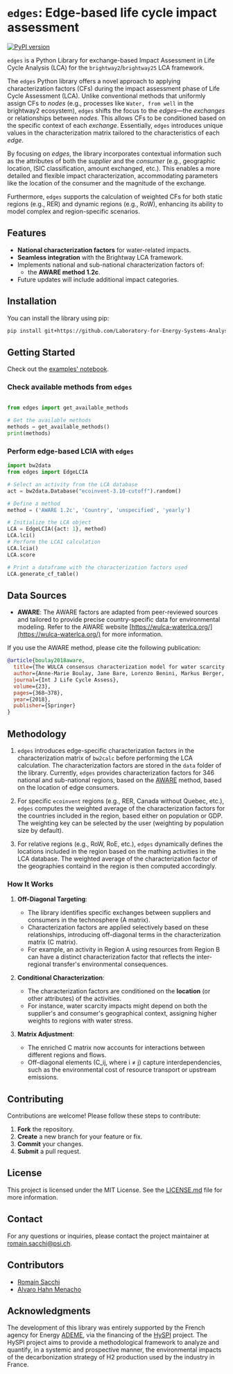 # ``edges``: Edge-based life cycle impact assessment

[![PyPI version](https://badge.fury.io/py/edges.svg)](https://badge.fury.io/py/csc-brightway)

``edges`` is a Python Library for exchange-based Impact Assessment in 
Life Cycle Analysis (LCA) for the ``brightway2``/``brightway25`` LCA framework.


The ``edges`` Python library offers a novel approach to applying characterization factors 
(CFs) during the impact assessment phase of Life Cycle Assessment (LCA). 
Unlike conventional methods that uniformly assign CFs to *nodes* (e.g., processes 
like ``Water, from well`` in the brightway2 ecosystem), ``edges`` shifts the focus to the 
*edges*—the *exchanges* or relationships between *nodes*. This allows CFs to be conditioned 
based on the specific context of each *exchange*. Essentially, ``edges`` introduces unique 
values in the characterization matrix tailored to the characteristics of each *edge*.

By focusing on *edges*, the library incorporates contextual information such as the 
attributes of both the *supplier* and the *consumer* (e.g., geographic location, ISIC 
classification, amount exchanged, etc.). This enables a more detailed and flexible 
impact characterization, accommodating parameters like the location of the consumer 
and the magnitude of the exchange.

Furthermore, ``edges`` supports the calculation of weighted CFs for both static regions 
(e.g., RER) and dynamic regions (e.g., RoW), enhancing its ability to model complex 
and region-specific scenarios.

## Features

- **National characterization factors** for water-related impacts.
- **Seamless integration** with the Brightway LCA framework.
- Implements national and sub-national characterization factors of:
  - the **AWARE method 1.2c**.
- Future updates will include additional impact categories.

## Installation

You can install the library using pip:

```bash
pip install git+https://github.com/Laboratory-for-Energy-Systems-Analysis/edges.git
```

## Getting Started

Check out the [examples' notebook](https://github.com/romainsacchi/edges/blob/main/examples/examples.ipynb).

### Check available methods from ``edges``

```python
    
from edges import get_available_methods

# Get the available methods
methods = get_available_methods()
print(methods)

```

### Perform edge-based LCIA with ``edges``

```python
import bw2data
from edges import EdgeLCIA

# Select an activity from the LCA database
act = bw2data.Database("ecoinvent-3.10-cutoff").random()

# Define a method
method = ('AWARE 1.2c', 'Country', 'unspecified', 'yearly')

# Initialize the LCA object
LCA = EdgeLCIA({act: 1}, method)
LCA.lci()
# Perform the LCAI calculation
LCA.lcia()
LCA.score

# Print a dataframe with the characterization factors used
LCA.generate_cf_table()

```

## Data Sources

* **AWARE**: The AWARE factors are adapted from peer-reviewed sources and tailored to provide 
precise country-specific data for environmental modeling. Refer to the AWARE 
website [https://wulca-waterlca.org/](https://wulca-waterlca.org/) for more information.

If you use the AWARE method, please cite the following publication:

```bibtex
@article{boulay2018aware,
  title={The WULCA consensus characterization model for water scarcity footprints: assessing impacts of water consumption based on available water remaining (AWARE).},
  author={Anne-Marie Boulay, Jane Bare, Lorenzo Benini, Markus Berger, Michael J. Lathuillière, Alessandro Manzardo, Manuele Margni, Masaharu Motoshita, Montserrat Núñez, Amandine Valerie Pastor, Bradley Ridoutt, Taikan Oki, Sebastien Worbe & Stephan Pfister },
  journal={Int J Life Cycle Assess},
  volume={23},
  pages={368–378},
  year={2018},
  publisher={Springer}
}
```

## Methodology

1. ``edges`` introduces edge-specific characterization factors
in the characterization matrix of ``bw2calc`` before performing the LCA calculation.
The characterization factors are stored in the ``data`` folder of the library. 
Currently, ``edges`` provides characterization factors for 346 national and 
sub-national regions, based on the [AWARE](https://wulca-waterlca.org/aware/) method,
based on the location of edge consumers. 

2. For specific ``ecoinvent`` regions (e.g., RER, Canada without Quebec, etc.), 
``edges`` computes the weighted average of the characterization factors for the 
countries included in the region, based either on population or GDP. The weighting 
key can be selected by the user (weighting by population size by default).

3. For relative regions (e.g., RoW, RoE, etc.), ``edges`` dynamically defines the 
locations included in the region based on the mathing activities in the LCA database. 
The weighted average of the characterization factor of the geographies 
containd in the region is then computed accordingly.

### How It Works

1. **Off-Diagonal Targeting**:
   - The library identifies specific exchanges between suppliers and consumers in the technosphere (A matrix).
   - Characterization factors are applied selectively based on these relationships, introducing off-diagonal terms in the characterization matrix (C matrix).
   - For example, an activity in Region A using resources from Region B can have a distinct characterization factor that reflects the inter-regional transfer's environmental consequences.

2. **Conditional Characterization**:
   - The characterization factors are conditioned on the **location** (or other attributes) of the activities.
   - For instance, water scarcity impacts might depend on both the supplier's and consumer's geographical context, assigning higher weights to regions with water stress.

3. **Matrix Adjustment**:
   - The enriched C matrix now accounts for interactions between different regions and flows. 
   - Off-diagonal elements (C_ij, where i ≠ j) capture interdependencies, such as the environmental cost of resource transport or upstream emissions.


## Contributing
Contributions are welcome! Please follow these steps to contribute:

1. **Fork** the repository.
2. **Create** a new branch for your feature or fix.
3. **Commit** your changes.
4. **Submit** a pull request.


## License
This project is licensed under the MIT License.
See the [LICENSE.md](LICENSE.md) file for more information.

## Contact
For any questions or inquiries, please contact the project maintainer 
at [romain.sacchi@psi.ch](mailto:romain.sacchi@psi.ch).

## Contributors

- [Romain Sacchi](https://github.com/romainsacchi)
- [Alvaro Hahn Menacho](https://github.com/alvarojhahn)

## Acknowledgments
The development of this library was entirely supported by the French agency for 
Energy [ADEME](https://www.ademe.fr/), via the financing of the [HySPI](https://www.isige.minesparis.psl.eu/actualite/le-projet-hyspi/) project.
The HySPI project aims to provide a methodological framework to analyze and 
quantify, in a systemic and prospective manner, the environmental impacts of the 
decarbonization strategy of H2 production used by the industry in France.

